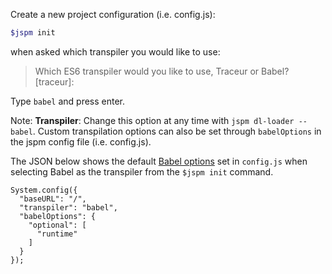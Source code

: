 Create a new project configuration (i.e. config.js):

```sh
$jspm init
```

when asked which transpiler you would like to use:

> Which ES6 transpiler would you like to use, Traceur or Babel? [traceur]:

Type `babel` and press enter.

Note: **Transpiler**: Change this option at any time with `jspm dl-loader --babel`. Custom transpilation options can also be set through `babelOptions` in the jspm config file (i.e. config.js). 

The JSON below shows the default [Babel options](https://babeljs.io/docs/usage/options/) set in `config.js` when selecting Babel as the transpiler from the `$jspm init` command.

```
System.config({
  "baseURL": "/",
  "transpiler": "babel",
  "babelOptions": {
    "optional": [
      "runtime"
    ]
  }
});
```




